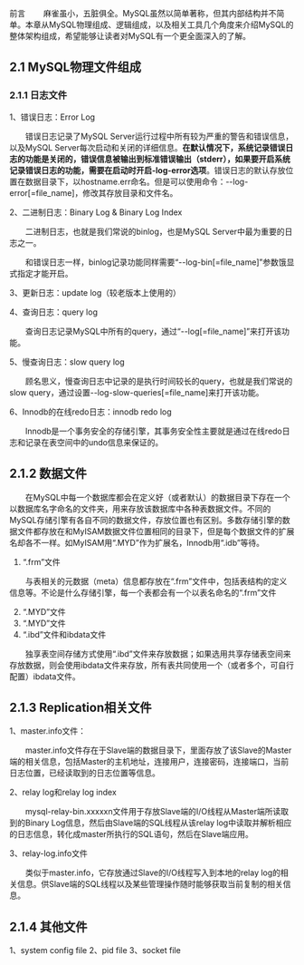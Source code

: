 前言
&emsp;&emsp;麻雀虽小，五脏俱全。MySQL虽然以简单著称，但其内部结构并不简单。本章从MySQL物理组成、逻辑组成，以及相关工具几个角度来介绍MySQL的整体架构组成，希望能够让读者对MySQL有一个更全面深入的了解。

## 2.1 MySQL物理文件组成

### 2.1.1 日志文件

1、错误日志：Error Log

&emsp;&emsp;错误日志记录了MySQL Server运行过程中所有较为严重的警告和错误信息，以及MySQL Server每次启动和关闭的详细信息。**在默认情况下，系统记录错误日志的功能是关闭的，错误信息被输出到标准错误输出（stderr），如果要开启系统记录错误日志的功能，需要在启动时开启-log-error选项**。错误日志的默认存放位置在数据目录下，以hostname.err命名。但是可以使用命令：--log-error[=file_name]，修改其存放目录和文件名。

2、二进制日志：Binary Log & Binary Log Index

&emsp;&emsp;二进制日志，也就是我们常说的binlog，也是MySQL Server中最为重要的日志之一。

&emsp;&emsp;和错误日志一样，binlog记录功能同样需要“--log-bin[=file_name]”参数饿显式指定才能开启。

3、更新日志：update log（较老版本上使用的）

4、查询日志：query log

&emsp;&emsp;查询日志记录MySQL中所有的query，通过“--log[=file_name]”来打开该功能。

5、慢查询日志：slow query log

&emsp;&emsp;顾名思义，慢查询日志中记录的是执行时间较长的query，也就是我们常说的slow query，通过设置--log-slow-queries[=file_name]来打开该功能。

6、Innodb的在线redo日志：innodb redo log

&emsp;&emsp;Innodb是一个事务安全的存储引擎，其事务安全性主要就是通过在线redo日志和记录在表空间中的undo信息来保证的。

## 2.1.2 数据文件

&emsp;&emsp;在MySQL中每一个数据库都会在定义好（或者默认）的数据目录下存在一个以数据库名字命名的文件夹，用来存放该数据库中各种表数据文件。不同的MySQL存储引擎有各自不同的数据文件，存放位置也有区别。多数存储引擎的数据文件都存放在和MyISAM数据文件位置相同的目录下，但是每个数据文件的扩展名却各不一样。如MyISAM用“.MYD”作为扩展名，Innodb用“.idb”等待。

1. “.frm”文件

&emsp;&emsp;与表相关的元数据（meta）信息都存放在“.frm”文件中，包括表结构的定义信息等。不论是什么存储引擎，每一个表都会有一个以表名命名的“.frm”文件

2. “.MYD”文件
3. “.MYD”文件
4. “.ibd”文件和ibdata文件

&emsp;&emsp;独享表空间存储方式使用“.ibd”文件来存放数据；如果选用共享存储表空间来存放数据，则会使用ibdata文件来存放，所有表共同使用一个（或者多个，可自行配置）ibdata文件。

## 2.1.3 Replication相关文件

1、master.info文件：

&emsp;&emsp;master.info文件存在于Slave端的数据目录下，里面存放了该Slave的Master端的相关信息，包括Master的主机地址，连接用户，连接密码，连接端口，当前日志位置，已经读取到的日志位置等信息。

2、relay log和relay log index

&emsp;&emsp;mysql-relay-bin.xxxxxn文件用于存放Slave端的I/O线程从Master端所读取到的Binary Log信息，然后由Slave端的SQL线程从该relay log中读取并解析相应的日志信息，转化成master所执行的SQL语句，然后在Slave端应用。

3、relay-log.info文件

&emsp;&emsp;类似于master.info，它存放通过Slave的I/O线程写入到本地的relay log的相关信息。供Slave端的SQL线程以及某些管理操作随时能够获取当前复制的相关信息。

## 2.1.4 其他文件

1、system config file
2、pid file
3、socket file
